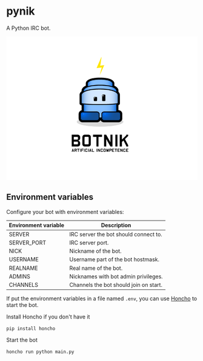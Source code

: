 # pynik

A Python IRC bot.

![](botnik.png)

## Environment variables

Configure your bot with environment variables:

| Environment variable   | Description                                       |
|------------------------|---------------------------------------------------|
| SERVER                 | IRC server the bot should connect to.             |
| SERVER_PORT            | IRC server port.                                  |
| NICK                   | Nickname of the bot.                              |
| USERNAME               | Username part of the bot hostmask.                |
| REALNAME               | Real name of the bot.                             |
| ADMINS                 | Nicknames with bot admin privileges.              |
| CHANNELS               | Channels the bot should join on start.            |

If put the environment variables in a file named `.env`, you can use [Honcho]
to start the bot.

Install Honcho if you don't have it

    pip install honcho

Start the bot

    honcho run python main.py

[Honcho]: https://github.com/nickstenning/honcho
